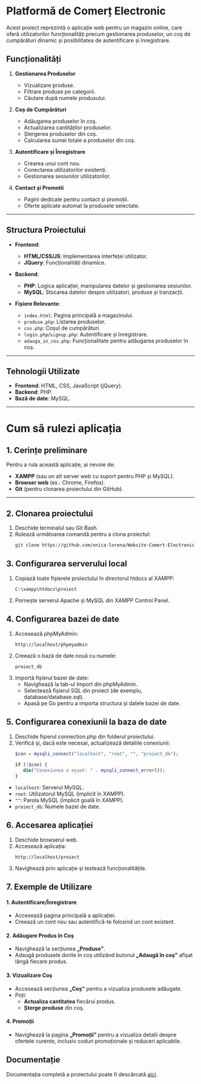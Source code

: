 # Platformă de Comerț Electronic

Acest proiect reprezintă o aplicație web pentru un magazin online, care oferă utilizatorilor funcționalități precum gestionarea produselor, un coș de cumpărături dinamic și posibilitatea de autentificare și înregistrare.

## Funcționalități
1. **Gestionarea Produselor**
   - Vizualizare produse.
   - Filtrare produse pe categorii.
   - Căutare după numele produsului.

2. **Coș de Cumpărături**
   - Adăugarea produselor în coș.
   - Actualizarea cantităților produselor.
   - Ștergerea produselor din coș.
   - Calcularea sumei totale a produselor din coș.

3. **Autentificare și Înregistrare**
   - Crearea unui cont nou.
   - Conectarea utilizatorilor existenți.
   - Gestionarea sesiunilor utilizatorilor.

4. **Contact și Promotii**
   - Pagini dedicate pentru contact și promoții.
   - Oferte aplicate automat la produsele selectate.

---

## Structura Proiectului

- **Frontend**:
  - **HTML/CSS/JS**: Implementarea interfeței utilizator.
  - **JQuery**: Funcționalități dinamice.

- **Backend**:
  - **PHP**: Logica aplicației, manipularea datelor și gestionarea sesiunilor.
  - **MySQL**: Stocarea datelor despre utilizatori, produse și tranzacții.

- **Fișiere Relevante**:
  - `index.html`: Pagina principală a magazinului.
  - `produse.php`: Listarea produselor.
  - `cos.php`: Coșul de cumpărături.
  - `login.php`/`signup.php`: Autentificare și înregistrare.
  - `adauga_in_cos.php`: Funcționalitate pentru adăugarea produselor în coș.

---

## Tehnologii Utilizate
- **Frontend**: HTML, CSS, JavaScript (jQuery).
- **Backend**: PHP.
- **Bază de date**: MySQL.

---

# Cum să rulezi aplicația

## 1. Cerințe preliminare
Pentru a rula această aplicație, ai nevoie de:
- **XAMPP** (sau un alt server web cu suport pentru PHP și MySQL).
- **Browser web** (ex.: Chrome, Firefox).
- **Git** (pentru clonarea proiectului din GitHub).

---

## 2. Clonarea proiectului
1. Deschide terminalul sau Git Bash.
2. Rulează următoarea comandă pentru a clona proiectul:
   ```bash
   git clone https://github.com/onica-lorena/Website-Comert-Electronic.git
## 3. Configurarea serverului local
1. Copiază toate fișierele proiectului în directorul htdocs al XAMPP:
   ```plaintext
   C:\xampp\htdocs\proiect
2. Pornește serverul Apache și MySQL din XAMPP Control Panel.

## 4. Configurarea bazei de date
1. Accesează phpMyAdmin:
   ```plaintext
   http://localhost/phpmyadmin
2. Creează o bază de date nouă cu numele:
   ```plaintext
   proiect_db
3. Importă fișierul bazei de date:
   - Navighează la tab-ul Import din phpMyAdmin.
   - Selectează fișierul SQL din proiect (de exemplu, database/database.sql).
   - Apasă pe Go pentru a importa structura și datele bazei de date.

## 5. Configurarea conexiunii la baza de date
1. Deschide fișierul connection.php din folderul proiectului.
2. Verifică și, dacă este necesar, actualizează detaliile conexiunii:
   ```php
   $con = mysqli_connect("localhost", "root", "", "proiect_db");
    
   if (!$con) {
      die("Conexiunea a eșuat: " . mysqli_connect_error());
   }
  - `localhost`: Serverul MySQL.
  - `root`: Utilizatorul MySQL (implicit în XAMPP).
  - `""`: Parola MySQL (implicit goală în XAMPP).
  - `proiect_db`: Numele bazei de date.

## 6. Accesarea aplicației
1. Deschide browserul web.
2. Accesează aplicația:
   ```plaintext
   http://localhost/proiect
3. Navighează prin aplicație și testează funcționalitățile.

## 7. Exemple de Utilizare

#### **1. Autentificare/Înregistrare**
- Accesează pagina principală a aplicației.
- Creează un cont nou sau autentifică-te folosind un cont existent.

#### **2. Adăugare Produs în Coș**
- Navighează la secțiunea **„Produse”**.
- Adaugă produsele dorite în coș utilizând butonul **„Adaugă în coș”** afișat lângă fiecare produs.

#### **3. Vizualizare Coș**
- Accesează secțiunea **„Coș”** pentru a vizualiza produsele adăugate.
- Poți:
  - **Actualiza cantitatea** fiecărui produs.
  - **Șterge produse** din coș.

#### **4. Promoții**
- Navighează la pagina **„Promoții”** pentru a vizualiza detalii despre ofertele curente, inclusiv coduri promoționale și reduceri aplicabile.

## Documentație
Documentația completă a proiectului poate fi descărcată [aici](./docs/Documentatie_Magazin_Online.pdf).



